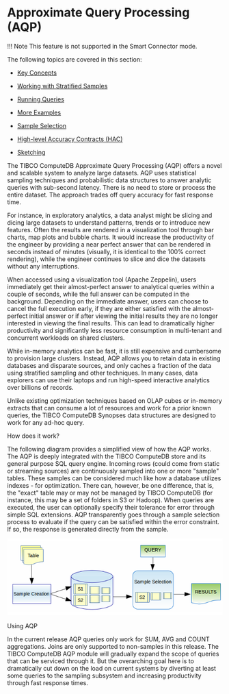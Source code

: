 # Approximate Query Processing (AQP)

!!! Note
	This feature is not supported in the Smart Connector mode. 

The following topics are covered in this section:

* [Key Concepts](sde/key_concepts.md)

* [Working with Stratified Samples](sde/working_with_stratified_samples.md)

* [Running Queries](sde/running_queries.md)

* [More Examples](sde/more_examples.md)

* [Sample Selection](sde/sample_selection.md)

* [High-level Accuracy Contracts (HAC)](sde/hac_contracts.md)

* [Sketching](sde/sketching.md)

   
The TIBCO ComputeDB Approximate Query Processing (AQP) offers a novel and scalable system to analyze large datasets. AQP uses statistical sampling techniques and probabilistic data structures to answer analytic queries with sub-second latency. There is no need to store or process the entire dataset. The approach trades off query accuracy for fast response time. 

For instance, in exploratory analytics, a data analyst might be slicing and dicing large datasets to understand patterns, trends or to introduce new features. Often the results are rendered in a visualization tool through bar charts, map plots and bubble charts. It would increase the productivity of the engineer by providing a near perfect answer that can be rendered in seconds instead of minutes (visually, it is identical to the 100% correct rendering), while the engineer continues to slice and dice the datasets without any interruptions. 

When accessed using a visualization tool (Apache Zeppelin), users immediately get their almost-perfect answer to analytical queries within a couple of seconds, while the full answer can be computed in the background. Depending on the immediate answer, users can choose to cancel the full execution early, if they are either satisfied with the almost-perfect initial answer or if after viewing the initial results they are no longer interested in viewing the final results. This can lead to dramatically higher productivity and significantly less resource consumption in multi-tenant and concurrent workloads on shared clusters.

While in-memory analytics can be fast, it is still expensive and cumbersome to provision large clusters. Instead, AQP allows you to retain data in existing databases and disparate sources, and only caches a fraction of the data using stratified sampling and other techniques. In many cases, data explorers can use their laptops and run high-speed interactive analytics over billions of records. 

Unlike existing optimization techniques based on OLAP cubes or in-memory extracts that can consume a lot of resources and work for a prior known queries, the TIBCO ComputeDB Synopses data structures are designed to work for any ad-hoc query.

<heading2>How does it work?</heading2>

The following diagram provides a simplified view of how the AQP works. The AQP is deeply integrated with the TIBCO ComputeDB store and its general purpose SQL query engine. Incoming rows (could come from static or streaming sources) are continuously sampled into one or more "sample" tables. These samples can be considered much like how a database utilizes indexes - for optimization. There can, however, be one difference, that is, the "exact" table may or may not be managed by TIBCO ComputeDB (for instance, this may be a set of folders in S3 or Hadoop). When queries are executed, the user can optionally specify their tolerance for error through simple SQL extensions. AQP transparently goes through a sample selection process to evaluate if the query can be satisfied within the error constraint. If so, the response is generated directly from the sample. 

![AQP Architecture](Images/sde_architecture.png)


<heading2>Using AQP</heading2>

In the current release AQP queries only work for SUM, AVG and COUNT aggregations. Joins are only supported to non-samples in this release. The TIBCO ComputeDB AQP module will gradually expand the scope of queries that can be serviced through it. But the overarching goal here is to dramatically cut down on the load on current systems by diverting at least some queries to the sampling subsystem and increasing productivity through fast response times. 
